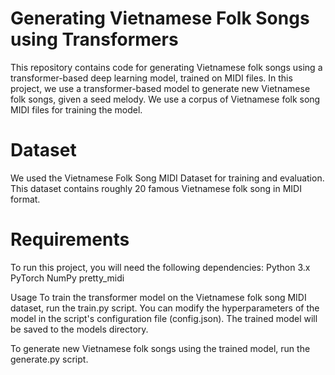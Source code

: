 # Generating Vietnamese Folk Songs using Transformers
This repository contains code for generating Vietnamese folk songs using a transformer-based deep learning model, trained on MIDI files.
In this project, we use a transformer-based model to generate new Vietnamese folk songs, given a seed melody. We use a corpus of Vietnamese folk song MIDI files for training the model.

# Dataset
We used the Vietnamese Folk Song MIDI Dataset for training and evaluation. This dataset contains roughly 20 famous Vietnamese folk song in MIDI format.

# Requirements
To run this project, you will need the following dependencies:
Python 3.x
PyTorch
NumPy
pretty_midi

Usage
To train the transformer model on the Vietnamese folk song MIDI dataset, run the train.py script. You can modify the hyperparameters of the model in the script's configuration file (config.json). The trained model will be saved to the models directory.

To generate new Vietnamese folk songs using the trained model, run the generate.py script.
